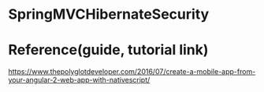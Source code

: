 # SpringMVCHibernateSecurity
# Reference(guide, tutorial link)
https://www.thepolyglotdeveloper.com/2016/07/create-a-mobile-app-from-your-angular-2-web-app-with-nativescript/
